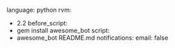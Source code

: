 language: python
rvm:
  - 2.2
before_script:
  - gem install awesome_bot
script:
  - awesome_bot README.md
notifications:
  email: false
